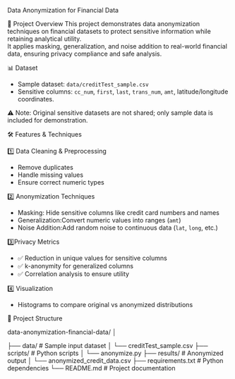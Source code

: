  Data Anonymization for Financial Data


📝 Project Overview
This project demonstrates data anonymization techniques on financial datasets to protect sensitive information while retaining analytical utility.  
It applies masking, generalization, and noise addition to real-world financial data, ensuring privacy compliance and safe analysis.  



📊 Dataset
- Sample dataset: `data/creditTest_sample.csv`  
- Sensitive columns: `cc_num`, `first`, `last`, `trans_num`, `amt`, latitude/longitude coordinates.  

 ⚠️ Note: Original sensitive datasets are not shared; only sample data is included for demonstration.


🛠 Features & Techniques


1️⃣ Data Cleaning & Preprocessing
- Remove duplicates  
- Handle missing values  
- Ensure correct numeric types  

2️⃣ Anonymization Techniques
- Masking: Hide sensitive columns like credit card numbers and names  
- Generalization:Convert numeric values into ranges (`amt`)  
- Noise Addition:Add random noise to continuous data (`lat`, `long`, etc.)  

3️⃣Privacy Metrics
- ✅ Reduction in unique values for sensitive columns  
- ✅ k-anonymity for generalized columns  
- ✅ Correlation analysis to ensure utility  

4️⃣ Visualization
- Histograms to compare original vs anonymized distributions
  
📂 Project Structure

data-anonymization-financial-data/
│


├── data/                  # Sample input dataset
│   └── creditTest_sample.csv
├── scripts/               # Python scripts
│   └── anonymize.py
├── results/               # Anonymized output
│   └── anonymized_credit_data.csv
├── requirements.txt       # Python dependencies
└── README.md              # Project documentation
